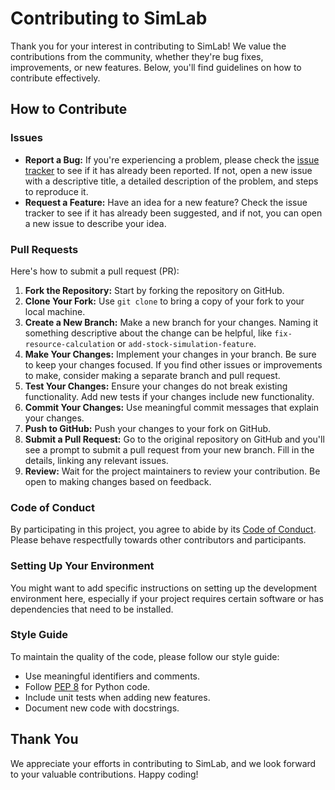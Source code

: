 # Contributing to SimLab

Thank you for your interest in contributing to SimLab! We value the contributions from the community, whether they're bug fixes, improvements, or new features. Below, you'll find guidelines on how to contribute effectively.

## How to Contribute

### Issues

- **Report a Bug:** If you're experiencing a problem, please check the [issue tracker](https://github.com/teaching-repositories/sim-lab/issues) to see if it has already been reported. If not, open a new issue with a descriptive title, a detailed description of the problem, and steps to reproduce it.
- **Request a Feature:** Have an idea for a new feature? Check the issue tracker to see if it has already been suggested, and if not, you can open a new issue to describe your idea.

### Pull Requests

Here's how to submit a pull request (PR):

1. **Fork the Repository:** Start by forking the repository on GitHub.
2. **Clone Your Fork:** Use `git clone` to bring a copy of your fork to your local machine.
3. **Create a New Branch:** Make a new branch for your changes. Naming it something descriptive about the change can be helpful, like `fix-resource-calculation` or `add-stock-simulation-feature`.
4. **Make Your Changes:** Implement your changes in your branch. Be sure to keep your changes focused. If you find other issues or improvements to make, consider making a separate branch and pull request.
5. **Test Your Changes:** Ensure your changes do not break existing functionality. Add new tests if your changes include new functionality.
6. **Commit Your Changes:** Use meaningful commit messages that explain your changes. 
7. **Push to GitHub:** Push your changes to your fork on GitHub.
8. **Submit a Pull Request:** Go to the original repository on GitHub and you'll see a prompt to submit a pull request from your new branch. Fill in the details, linking any relevant issues.
9. **Review:** Wait for the project maintainers to review your contribution. Be open to making changes based on feedback.

### Code of Conduct

By participating in this project, you agree to abide by its [Code of Conduct](LINK_TO_CODE_OF_CONDUCT). Please behave respectfully towards other contributors and participants.

### Setting Up Your Environment

You might want to add specific instructions on setting up the development environment here, especially if your project requires certain software or has dependencies that need to be installed.

### Style Guide

To maintain the quality of the code, please follow our style guide:
- Use meaningful identifiers and comments.
- Follow [PEP 8](https://www.python.org/dev/peps/pep-0008/) for Python code.
- Include unit tests when adding new features.
- Document new code with docstrings.

## Thank You

We appreciate your efforts in contributing to SimLab, and we look forward to your valuable contributions. Happy coding!
